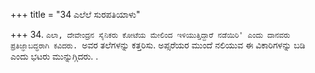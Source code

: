 +++
title = "34 ಎಲೆಲೆ ಸುರಪತಿಯಾಳು"

+++
34. `ಎಲಾ, ದೇವೇಂದ್ರನ ಸೈನಿಕರು ಕೋಟೆಯ ಮೇಲಿಂದ ಇಳಿಯುತ್ತಿದ್ದಾರೆ ನಡೆಯಿರಿ' ಎಂದು ದಾನವರು ಪ್ರತಿಜ್ಞಾಬದ್ಧರಾಗಿ ಕವಿದರು. `ಅವರ ತಲೆಗಳನ್ನು ಕತ್ತರಿಸು. ಅಪ್ಸರೆಯರ ಮುಂದೆ ನಲಿಯುವ ಈ ವಿಕಾರಿಗಳನ್ನು ಬಡಿ ಎಂದು ಭಟರು ಮುನ್ನುಗ್ಗಿದರು. .